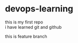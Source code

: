 # devops-learning
this is my first repo
<br>
i have learned git and github
<br>
<p>this is feature branch<p>